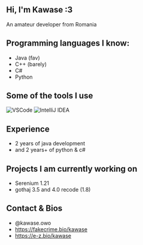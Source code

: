 ## Hi, I'm Kawase :3
An amateur developer from Romania
## Programming languages I know:
- Java (fav)
- C++ (barely)
- C#
- Python

## Some of the tools I use
![VSCode](https://img.shields.io/badge/Visual_Studio-0078d7?style=for-the-badge&logo=visual%20studio&logoColor=white)
![IntelliJ IDEA](https://img.shields.io/badge/Intellij%20Idea-000?logo=intellij-idea&style=for-the-badge)

## Experience
- 2 years of java development
- and 2 years+ of python & c#

## Projects I am currently working on
- Serenium 1.21
- gothaj 3.5 and 4.0 recode (1.8)

## Contact & Bios
- @kawase.owo
- https://fakecrime.bio/kawase
- https://e-z.bio/kawase
